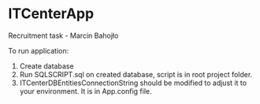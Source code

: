 # ITCenterApp
Recruitment task - Marcin Bahojło

To run application:
1) Create database
2) Run SQLSCRIPT.sql on created database, script is in root project folder.
3) ITCenterDBEntitiesConnectionString should be modified to adjust it to your environment. It is in App.config file.

